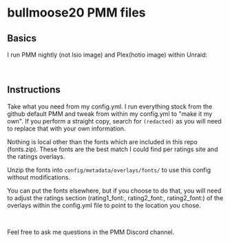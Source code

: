 # bullmoose20 PMM files
## Basics
I run PMM nightly (not lsio image) and Plex(hotio image) within Unraid:

<br>

## Instructions
Take what you need from my config.yml. I run everything stock from the github default PMM and tweak from within my config.yml to "make it my own". If you perform a straight copy, search for `(redacted)` as you will need to replace that with your own information.

Nothing is local other than the fonts which are included in this repo (fonts.zip). These fonts are the best match I could find per ratings site and the ratings overlays. 

Unzip the fonts into `config/metadata/overlays/fonts/` to use this config without modifications.

You can put the fonts elsewhere, but if you choose to do that, you will need to adjust the ratings section (rating1_font:, rating2_font:, rating2_font:) of the overlays within the config.yml file to point to the location you chose.

<br>

Feel free to ask me questions in the PMM Discord channel.

<br>

